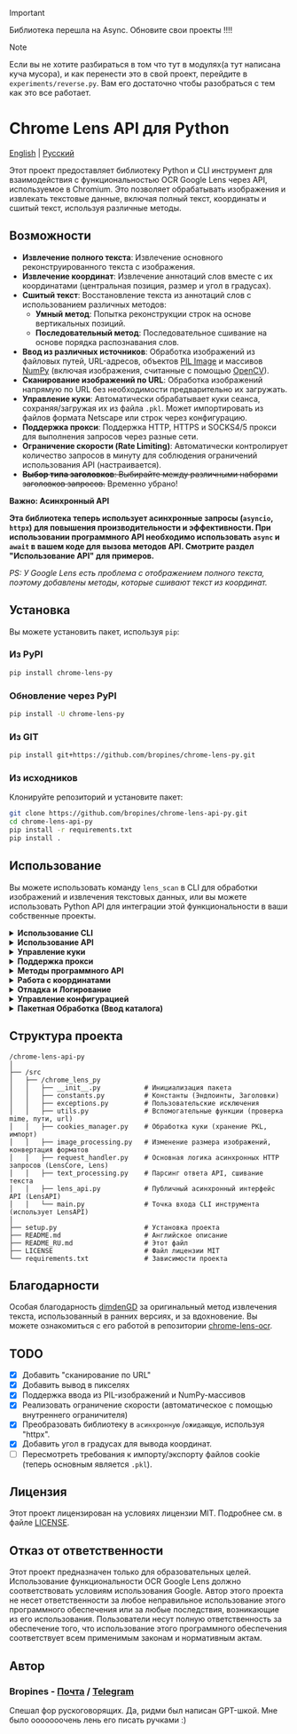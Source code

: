 > [!IMPORTANT]  
> Библиотека перешла на Async. Обновите свои проекты !!!!

> [!NOTE]  
> Если вы не хотите разбираться в том что тут в модулях(а тут написана куча мусора), и как перенести это в свой проект, перейдите в `experiments/reverse.py`. Вам его достаточно чтобы разобраться с тем как это все работает. 

# Chrome Lens API для Python

[English](/README.md) | [Русский](/README_RU.md)

Этот проект предоставляет библиотеку Python и CLI инструмент для взаимодействия с функциональностью OCR Google Lens через API, используемое в Chromium. Это позволяет обрабатывать изображения и извлекать текстовые данные, включая полный текст, координаты и сшитый текст, используя различные методы.

## Возможности

- **Извлечение полного текста**: Извлечение основного реконструированного текста с изображения.
- **Извлечение координат**: Извлечение аннотаций слов вместе с их координатами (центральная позиция, размер и угол в градусах).
- **Сшитый текст**: Восстановление текста из аннотаций слов с использованием различных методов:
  - **Умный метод**: Попытка реконструкции строк на основе вертикальных позиций.
  - **Последовательный метод**: Последовательное сшивание на основе порядка распознавания слов.
- **Ввод из различных источников**: Обработка изображений из файловых путей, URL-адресов, объектов [PIL Image](https://pillow.readthedocs.io/en/stable/reference/Image.html) и массивов [NumPy](https://numpy.org/doc/stable/reference/generated/numpy.ndarray.html) (включая изображения, считанные с помощью [OpenCV](https://opencv.org/)).
- **Сканирование изображений по URL**: Обработка изображений напрямую по URL без необходимости предварительно их загружать.
- **Управление куки**: Автоматически обрабатывает куки сеанса, сохраняя/загружая их из файла `.pkl`. Может импортировать из файлов формата Netscape или строк через конфигурацию.
- **Поддержка прокси**: Поддержка HTTP, HTTPS и SOCKS4/5 прокси для выполнения запросов через разные сети.
- **Ограничение скорости (Rate Limiting)**: Автоматически контролирует количество запросов в минуту для соблюдения ограничений использования API (настраивается).
- ~~**Выбор типа заголовков**: Выбирайте между различными наборами заголовков запросов.~~ Временно убрано!

**Важно: Асинхронный API**

**Эта библиотека теперь использует асинхронные запросы (`asyncio`, `httpx`) для повышения производительности и эффективности. При использовании программного API необходимо использовать `async` и `await` в вашем коде для вызова методов API. Смотрите раздел "Использование API" для примеров.**

_PS: У Google Lens есть проблема с отображением полного текста, поэтому добавлены методы, которые сшивают текст из координат._

## Установка

Вы можете установить пакет, используя `pip`:

### Из PyPI

```bash
pip install chrome-lens-py
```

### Обновление через PyPI

```bash
pip install -U chrome-lens-py
```

### Из GIT

```bash
pip install git+https://github.com/bropines/chrome-lens-py.git
```

### Из исходников

Клонируйте репозиторий и установите пакет:

```bash
git clone https://github.com/bropines/chrome-lens-api-py.git
cd chrome-lens-api-py
pip install -r requirements.txt
pip install .
```

## Использование

Вы можете использовать команду `lens_scan` в CLI для обработки изображений и извлечения текстовых данных, или вы можете использовать Python API для интеграции этой функциональности в ваши собственные проекты.

<details>
  <summary><b>Использование CLI</b></summary>

```bash
lens_scan <image_source> [data_type] [опции]
```

- `<image_source>`: Путь к файлу изображения или URL, или путь к каталогу для пакетной обработки.
- `[data_type]` (опционально): Тип данных для извлечения (по умолчанию: `all`). См. ниже.
- `[опции]`: Дополнительные флаги для настройки поведения.

#### Типы данных

- **`all`**: Получить все данные (язык, полный текст, координаты и сшитый текст с использованием обоих методов).
- **`full_text_default`**: Получить основной реконструированный текст.
- **`full_text_old_method`**: Получить сшитый текст с использованием последовательного метода.
- **`full_text_new_method`**: Получить сшитый текст с использованием умного метода (реконструкция строк).
- **`coordinates`**: Получить аннотации слов с координатами.

#### Опции

- **`-h, --help`**: Показать это справочное сообщение и выйти.
- **`-c, --cookie-file <путь>`**: Путь к файлу cookie в формате Netscape или `.pkl`, используемому библиотекой.
- **`-p, --proxy <URL_прокси>`**: Указать прокси-сервер (например, `http://user:pass@host:port`, `socks5://host:port`).
- **`--config-file <путь>`**: Путь к файлу конфигурации JSON.
- **`--debug=(info|debug)`**: Включить логирование на указанном уровне (`info` или `debug`).
- **`--coordinate-format=(percent|pixels)`**: Формат вывода координат: `'percent'` (по умолчанию) или `'pixels'`.
- **`-st, --sleep-time <миллисекунды>`**: УСТАРЕЛО. Задержка обрабатывается внутренним ограничителем скорости.
- **`-uc, --update-config`**: Обновить файл конфигурации по умолчанию нечувствительными к безопасности аргументами CLI.
- **`--debug-out <путь>`**: Путь для сохранения сырого ответа метаданных (полезно при `--debug=debug`).
- **`--out-txt=(per_file|имя_файла.txt)`**: Опция вывода при обработке каталога: `'per_file'` для вывода каждого результата в отдельный текстовый файл, или указать `имя_файла.txt` для одного общего файла. Если не указано для каталога, результаты выводятся в консоль.
- ~~**`--header-type=(default|custom|chrome)`**: ИГНОРИРУЕТСЯ.~~ Временно убрано!
- **`--rate-limit-rpm <RPM>`**: Установить максимальное количество запросов в минуту (RPM), например, 30. Переопределяет значение из конфига.

#### Примеры

Извлечение текста с использованием умного метода сшивания из локального файла:

```bash
lens_scan путь/к/изображению.jpg full_text_new_method
```

Извлечение текста с использованием умного метода сшивания по URL:

```bash
lens_scan https://example.com/image.jpg full_text_new_method
```

Получение всех доступных данных из локального файла и вывод координат в пикселях:

```bash
lens_scan путь/к/изображению.jpg all --coordinate-format=pixels
```

Обработка всех изображений в каталоге и сохранение результатов в отдельные файлы:

```bash
lens_scan /путь/к/изображениям all --out-txt=per_file
```

Установка ограничения скорости в 30 запросов в минуту:

```bash
lens_scan путь/к/изображению.jpg all --rate-limit-rpm 30
```

#### CLI Справка

Вы можете использовать опцию `-h` или `--help`, чтобы вывести справочную информацию:

```bash
lens_scan -h
```

</details>

<details>
  <summary><b>Использование API</b></summary>

В дополнение к CLI инструменту, этот проект предоставляет Python API, который можно использовать в ваших скриптах.

**Важно: Асинхронный API**

**`LensAPI` разработан для асинхронных операций. Вы ДОЛЖНЫ использовать `async` и `await` при вызове его методов.**

#### Базовое использование API

Сначала импортируйте класс `LensAPI` и `asyncio`:

```python
import asyncio
from chrome_lens_py import LensAPI
```

#### Пример использования API

1.  **Создание экземпляра API**:

    ```python
    # Создание экземпляра LensAPI - он сам настроит клиент
    api = LensAPI()
    # Пример с прокси и отладочным логированием:
    # api = LensAPI(config={'proxy': 'socks5://127.0.0.1:7265'}, logging_level=logging.DEBUG)
    ```

2.  **Обработка изображения внутри `async` функции**:

    Вы можете обрабатывать изображения из различных источников: файловые пути, URL-адреса, объекты PIL Image и массивы NumPy.

    ```python
    import asyncio
    import logging # Для примера установки уровня логирования
    from chrome_lens_py import LensAPI
    from PIL import Image
    import numpy as np

    async def run_lens_tasks():
        # Инициализация API (здесь можно указать прокси, куки, уровень логгирования)
        # Пример: Включить отладочное логирование и установить прокси
        api = LensAPI(
            config={'proxy': 'socks5://127.0.0.1:7265', 'debug_out': 'debug_response.json'},
            logging_level=logging.DEBUG
        )

        image_path = 'd:/bropi/Documents/ShareX/Screenshots/2025-03/NVIDIA_Overlay_GknkEZGEgr.png' # Ваш путь к изображению
        image_url = 'https://www.google.com/images/branding/googlelogo/1x/googlelogo_light_color_272x92dp.png' # Пример URL

        try:
            # --- Тест 1: Получить все данные из локального файла ---
            print("\n--- Тест get_all_data (локальный файл) ---")
            result_all_file = await api.get_all_data(image_path, coordinate_format='pixels')
            print(result_all_file)

            # --- Тест 2: Получить полный текст по URL ---
            print("\n--- Тест get_full_text (URL) ---")
            # Соответствует full_text_default в CLI
            result_text_url = await api.get_full_text(image_url)
            print(result_text_url)

            # --- Тест 3: Получить координаты из PIL Image ---
            print("\n--- Тест get_text_with_coordinates (PIL Image) ---")
            try:
                pil_image = Image.open(image_path)
                result_coords_pil = await api.get_text_with_coordinates(pil_image, coordinate_format='percent')
                print(result_coords_pil)
                pil_image.close()
            except FileNotFoundError:
                print(f"Тест PIL пропущен: Файл изображения не найден по пути {image_path}")
            except Exception as e:
                print(f"Ошибка обработки PIL изображения: {e}")

            # --- Тест 4: Получить умный сшитый текст из массива NumPy ---
            print("\n--- Тест get_stitched_text_smart (массив NumPy) ---")
            # Соответствует full_text_new_method в CLI
            try:
                np_image = np.array(Image.open(image_path)) # Загрузка изображения в массив numpy
                result_smart_np = await api.get_stitched_text_smart(np_image)
                print(result_smart_np)
            except FileNotFoundError:
                print(f"Тест NumPy пропущен: Файл изображения не найден по пути {image_path}")
            except Exception as e:
                print(f"Ошибка обработки массива NumPy: {e}")

            # --- Тест 5: Получить последовательный сшитый текст из локального файла ---
            print("\n--- Тест get_stitched_text_sequential (локальный файл) ---")
            # Соответствует full_text_old_method в CLI
            result_seq_file = await api.get_stitched_text_sequential(image_path)
            print(result_seq_file)

        except Exception as e:
            print(f"\n--- Произошла ошибка во время тестирования: {e} ---")
            logging.exception("Детали ошибки:") # Вывод стека вызовов, если логирование включено
        finally:
            # --- ВАЖНО: Закрыть сессию по завершении ---
            print("\n--- Закрытие сессии API ---")
            await api.close_session()

    if __name__ == "__main__":
        # Базовая настройка логирования для тестового скрипта
        logging.basicConfig(level=logging.INFO, format='%(asctime)s - %(levelname)s - %(name)s - %(message)s')
        asyncio.run(run_lens_tasks())
    ```

#### Параметры конфигурации

Вы можете настроить поведение `LensAPI`, передав словарь `config` и другие параметры при создании экземпляра класса. Это позволяет вам контролировать различные аспекты API, такие как прокси, управление куки, отладку и ограничение скорости.

Конструктор `LensAPI` принимает следующие параметры:

-   **`config` (dict, optional)**: Словарь, содержащий параметры конфигурации (подробности смотрите ниже).
-   **`sleep_time` (int, optional)**: УСТАРЕЛО. Внутренний ограничитель скорости обрабатывает задержки. Параметр игнорируется.
-   **`logging_level` (int, optional)**: Устанавливает уровень логирования для API. Использует уровни модуля `logging` Python (например, `logging.DEBUG`, `logging.INFO`, `logging.WARNING`). По умолчанию `logging.WARNING`. Может быть переопределено параметром `debug` в `config`.
-   **`rate_limit_rpm` (int, optional)**: Устанавливает максимальное количество запросов в минуту (RPM) для ограничения скорости. Переопределяет `rate_limiting` в `config`. Обрабатывается внутри.

Следующие ключи могут быть использованы в словаре `config`:

-   **`proxy`**: указывает прокси-сервер для отправки запросов. Поддерживает прокси-серверы HTTP, HTTPS и SOCKS.
    ```python
    api = LensAPI(config={'proxy': 'socks5://127.0.0.1:7265'})
    ```

-   **`cookies`**: управляет куки для сеанса. Может быть путем к файлу cookie формата Netscape для первоначального импорта, строкой cookie или словарем cookie. Библиотека будет управлять куки в своем `.pkl` файле после инициализации.
    ```python
    # Импорт из файла Netscape при первом запуске
    api = LensAPI(config={'cookies': '/путь/к/cookie_file.txt'})
    ```
    ```python
    # Импорт из строки заголовка при первом запуске
    api = LensAPI(config={'cookies': '__Secure-ENID=...; NID=...'})
    ```
    ```python
    # Импорт из словаря при первом запуске
    api = LensAPI(config={'cookies': {'__Secure-ENID': {'name': '...', 'value': '...'}, 'NID ': {'имя': '...', 'значение': '...'}}})
    ```

-   **`debug`**: Включает отладочное логирование.
    -   `'info'`: Включает информационное логирование (уровень `logging.INFO`).
    -   `'debug'`: Включает подробное отладочное логирование (уровень `logging.DEBUG`). Переопределяет параметр `logging_level` в конструкторе `LensAPI`.
    ```python
    api = LensAPI(config={'debug': 'debug'})
    ```

-   **`debug_out`**: указывает путь к файлу для сохранения сырого ответа метаданных API для целей отладки, когда уровень `debug` установлен в `'debug'`.
    ```python
    api = LensAPI(config={'debug': 'debug', 'debug_out': '/путь/к/response_debug.json'})
    ```

-   **`rate_limiting`**: Настраивает параметры ограничения скорости.
    -   **`max_requests_per_minute`**: Устанавливает максимальное количество запросов в минуту (RPM). По умолчанию около 30, если не установлено.
    ```python
    api = LensAPI(config={'rate_limiting': {'max_requests_per_minute': 20}})
    ```

</details>

<details>
  <summary><b>Управление куки</b></summary>

Эта библиотека автоматически управляет куки, используя файл `cookies.pkl`, который хранится в каталоге конфигурации пользователя по умолчанию.

Вы можете **импортировать** куки при инициализации, используя опцию `cookies` в словаре `config` при создании экземпляра `LensAPI`, или через флаг `-c` в CLI. Поддерживаемые форматы импорта:

1.  **Файл формата Netscape**: Укажите путь к файлу.

    *   Используйте расширения для браузера, такие как [Cookie Editor](https://chromewebstore.google.com/detail/cookie-editor/hlkenndednhfkekhgcdicdfddnkalmdm) (Chrome) или [Cookie Editor](https://addons.mozilla.org/en-US/firefox/addon/cookie-editor/) (Firefox), чтобы экспортировать куки в этом формате.

    **Программный API (Первоначальный импорт)**:
    ```python
    api = LensAPI(config={'cookies': '/путь/к/google_cookies.txt'})
    ```
    **CLI (Первоначальный импорт)**:
    ```bash
    lens_scan путь/к/изображению.jpg all -c /путь/к/google_cookies.txt
    ```

2.  **Строка заголовка Cookie**: Укажите строковое значение HTTP-заголовка `Cookie:`.

    **Программный API (Первоначальный импорт)**:
    ```python
    api = LensAPI(config={'cookies': '__Secure-ENID=...; NID=...'})
    ```

3.  **Словарь Cookie**: Укажите словарь, где ключи — это имена куки, а значения — либо строковое значение куки, либо другой словарь с деталями, такими как `name`, `value`, `expires`.

    **Программный API (Первоначальный импорт)**:
    ```python
    config = {
        'cookies': {
            '__Secure-ENID': 'значение1.....',
            'NID': 'значение2.....'
         }
    }
    # ИЛИ более подробно:
    # config = {
    #    'cookies': {
    #        '__Secure-ENID': {'name': '__Secure-ENID', 'value': 'значение1', 'expires': 1756858205},
    #        'NID': {'name': 'NID', 'value': 'значение2', 'expires': 1756858205}
    #    }
    # }
    api = LensAPI(config=config)
    ```

**Примечание**: После инициализации библиотека управляет куки внутри себя, используя `cookies.pkl`. Опции импорта в основном предназначены для *первого запуска* или если вам нужно принудительно перезагрузить куки. Куки, полученные от сервера во время запросов, автоматически обновят внутреннее хранилище и файл `.pkl`.

</details>

<details>
  <summary><b>Поддержка прокси</b></summary>

Вы можете выполнять запросы через прокси-сервер, используя API или CLI. Библиотека поддерживает HTTP, HTTPS и SOCKS4/5 прокси через `httpx`.

*   **Установка прокси в API**:

    ```python
    config = {
        'proxy': 'socks5://127.0.0.1:7265' # Ваш адрес прокси
    }
    api = LensAPI(config=config)
    ```
*   **Установка прокси в CLI**:

    ```bash
    lens_scan путь/к/изображению.jpg all -p socks5://127.0.0.1:7265
    ```

</details>

<details>
  <summary><b>Методы программного API</b></summary>

**Важно: Асинхронные методы**

**Все методы получения данных класса `LensAPI` являются асинхронными и ДОЛЖНЫ вызываться с `await` изнутри `async` функции.**

-   **`async get_all_data(image_source, coordinate_format='percent')`**: Возвращает словарь, содержащий все доступные данные (язык, полный текст, координаты, сшитый текст) для данного источника изображения.
    -   `image_source`: Путь к файлу изображения, URL изображения, объект PIL Image, массив NumPy или байты.
    -   `coordinate_format` (str, optional): Формат вывода координат (`'percent'` или `'pixels'`). По умолчанию `'percent'`.
-   **`async get_full_text(image_source)`**: Возвращает основной реконструированный полный текст (строка). Соответствует `full_text_default` в CLI.
    -   `image_source`: Путь к файлу изображения, URL изображения, объект PIL Image, массив NumPy или байты.
-   **`async get_text_with_coordinates(image_source, coordinate_format='percent')`**: Возвращает список словарей, каждый из которых содержит текст слова, координаты (список bbox) и угол (`angle_degrees`). Соответствует `coordinates` в CLI.
    -   `image_source`: Путь к файлу изображения, URL изображения, объект PIL Image, массив NumPy или байты.
    -   `coordinate_format` (str, optional): Формат вывода координат (`'percent'` или `'pixels'`). По умолчанию `'percent'`.
-   **`async get_stitched_text_smart(image_source)`**: Возвращает текст, сшитый с использованием умного метода (реконструкция строк) (строка). Соответствует `full_text_new_method` в CLI.
    -   `image_source`: Путь к файлу изображения, URL изображения, объект PIL Image, массив NumPy или байты.
-   **`async get_stitched_text_sequential(image_source)`**: Возвращает текст, сшитый с использованием базового последовательного метода (строка). Соответствует `full_text_old_method` в CLI.
    -   `image_source`: Путь к файлу изображения, URL изображения, объект PIL Image, массив NumPy или байты.
-   **`async close_session()`**: Закрывает базовую сетевую сессию. **Следует вызывать, когда вы закончили использовать экземпляр API.**

</details>

<details>
  <summary><b>Работа с координатами</b></summary>

API возвращает информацию о координатах для каждого распознанного слова. Эта информация предоставляется в списке `text_with_coordinates` при использовании `get_all_data` или `get_text_with_coordinates`. Каждый элемент в списке представляет собой словарь, содержащий:

-   **`"text"`**: Распознанное слово (строка).
-   **`"coordinates"`**: Список, представляющий ограничивающую рамку (`bbox`). Формат обычно `[center_y, center_x, height, width, angle_in_radians?, confidence_score?]`.
    -   `center_y`, `center_x`: Координаты центра ограничивающей рамки относительно размеров изображения (от 0.0 до 1.0).
    -   `height`, `width`: Размеры ограничивающей рамки относительно размеров изображения (от 0.0 до 1.0).
    -   `angle_in_radians`: Угол поворота рамки (опционально, может отсутствовать). 0 означает отсутствие поворота. Это значение остается в радианах, как получено от API.
    -   `confidence_score`: Оценка уверенности OCR (опционально).
-   **`"angle_degrees"`** (опционально): Угол поворота, удобно преобразованный в **градусы**. Этот ключ добавляется библиотекой, если угол в радианах присутствовал в исходном списке `coordinates`. Положительное значение — по часовой стрелке, отрицательное — против часовой.

Координаты (`center_y`, `center_x`, `height`, `width`) являются относительными к размерам изображения (верхний левый угол — `(0.0, 0.0)`, нижний правый — `(1.0, 1.0)`), если не используется `coordinate_format='pixels'`.

#### Пример записи с координатами

```json
{
  "text": "Пример",
  "coordinates": [
    0.5123,    // center_y (относительная)
    0.3456,    // center_x (относительная)
    0.087,     // height (относительная)
    0.25,      // width (относительная)
    -0.174533, // угол (радианы, примерно -10 град)
    0.95       // уверенность
  ],
  "angle_degrees": -10.0  // Угол, автоматически конвертированный в градусы
}
```

#### Использование формата координат (`percent` vs `pixels`)

Вы можете выбрать формат вывода для значений в списке `coordinates`:

-   **`'percent'` (По умолчанию)**: Значения остаются относительными (от 0.0 до 1.0).
-   **`'pixels'`**: Первые четыре значения (`center_y`, `center_x`, `height`, `width`) преобразуются в абсолютные значения в пикселях на основе **исходных размеров** изображения. Угол (в радианах) и уверенность внутри списка `coordinates` остаются без изменений. Ключ `angle_degrees` не затрагивается.

##### **В консоли**

Используйте флаг `--coordinate-format`:

```bash
# Вывод координат в пикселях:
lens_scan image.jpg coordinates --coordinate-format=pixels
```

##### **В API**

Передайте параметр `coordinate_format` в соответствующие методы:

```python
import asyncio
from chrome_lens_py import LensAPI

async def main():
    api = LensAPI()
    image_path = 'image.jpg'
    # Получение данных с координатами в пикселях
    result = await api.get_text_with_coordinates(image_path, coordinate_format='pixels') # Используйте await!
    print(result)
    await api.close_session() # Не забудьте закрыть сессию

if __name__ == "__main__":
    asyncio.run(main())
```

#### **Важные примечания**

-   Преобразование в пиксели использует **исходные** размеры изображения, обнаруженные до любого изменения размера для запроса API.
-   Ключ `angle_degrees` предоставляет угол в градусах независимо от настройки `coordinate_format`. Значение угла *внутри* списка `coordinates` всегда остается в радианах (если изначально присутствовало).

</details>

<details>
  <summary><b>Отладка и Логирование</b></summary>

При использовании инструмента командной строки `lens_scan` вы можете управлять уровнем логирования с помощью флага `--debug`. Доступны два уровня:

-   `--debug=info`: Включает логирование информационных сообщений (`logging.INFO`).
-   `--debug=debug`: Включает подробные отладочные сообщения (`logging.DEBUG`), включая потенциально конфиденциальные данные.

**Примеры использования:**

```bash
# Запуск с информационным логированием:
lens_scan путь/к/изображению.jpg all --debug=info

# Запуск с подробным отладочным логированием:
lens_scan путь/к/изображению.jpg all --debug=debug
```

При использовании `--debug=debug` вы также можете использовать `--debug-out <путь>` для сохранения сырого ответа метаданных JSON от API в указанный файл (например, `--debug-out response.json`). Это полезно для изучения необработанной структуры данных.

#### Программная Отладка

При использовании API в ваших Python-скриптах вы можете управлять уровнем логирования, настраивая модуль `logging` Python и передавая параметр `logging_level` (например, `logging.DEBUG`, `logging.INFO`) при создании экземпляра `LensAPI`, или установив `debug` (`'info'` или `'debug'`) в `config`.

**Пример использования:**

```python
import asyncio
import logging
from chrome_lens_py import LensAPI

async def main():
    # Настройка базового логирования для приложения
    # logging.basicConfig(level=logging.DEBUG) # Можно установить глобальный уровень здесь

    # Создаем экземпляр API с уровнем DEBUG и указываем файл для вывода отладки
    api = LensAPI(
        logging_level=logging.DEBUG,
        config={'debug_out': 'api_response.json'}
    )
    # Или используя config:
    # api = LensAPI(config={'debug': 'debug', 'debug_out': 'api_response.json'})

    try:
        result = await api.get_all_data('путь/к/изображению.jpg') # Используйте await!
        print(result)
    finally:
        await api.close_session() # Убедитесь, что сессия закрыта

if __name__ == "__main__":
    # Установка формата для логирования, если basicConfig не использовался или требует переопределения
    log_format = '%(asctime)s - %(levelname)s - %(name)s - %(message)s'
    logging.basicConfig(level=logging.INFO, format=log_format) # Установка уровня по умолчанию для запуска скрипта
    asyncio.run(main())
```

Параметр `logging_level` в конструкторе `LensAPI` (или `debug` в `config`) контролирует подробность внутреннего логирования библиотеки.

Когда уровень установлен на `logging.DEBUG` (или `debug: 'debug'`), библиотека будет выводить подробную информацию. Если также указан `debug_out` в конфигурации, сырой ответ метаданных будет сохранен.

</details>

<details> <summary><b>Управление конфигурацией</b></summary>

### Приоритет конфигурации

Настройки определяются в следующем порядке (сначала самый высокий приоритет):

1.  **Аргументы командной строки (CLI)**
2.  **Переменные окружения** (`LENS_SCAN_PROXY`, `LENS_SCAN_COOKIES`, `LENS_SCAN_CONFIG_PATH`)
3.  **Файл конфигурации** (указанный через `--config-file`, переменную окружения или найденный по умолчанию)
4.  **Значения по умолчанию**, встроенные в библиотеку.

### Файл конфигурации по умолчанию

*   Хранится в каталоге конфигурации пользователя, специфичном для ОС (например, `~/.config/chrome-lens-py/config.json` в Linux, `~/Library/Application Support/chrome-lens-py/config.json` в macOS, `%USERPROFILE%/.config/chrome-lens-py/config.json` в Windows). Имя файла: `config.json`.

### Указание пользовательского файла конфигурации

*   Используйте `--config-file путь/до/вашего/config.json` или установите `LENS_SCAN_CONFIG_PATH`.
*   Пользовательские файлы конфигурации доступны **только для чтения** и не обновляются флагом `-uc`.

### Настройки конфигурации (Файл JSON)

*   **`proxy`** (string): URL прокси-сервера (например, `"socks5://user:pass@host:port"`).
*   **`cookies`** (string или dict): Начальные куки для импорта (путь, строка заголовка или словарь). См. раздел Управление куки.
*   **`coordinate_format`** (string): `"percent"` или `"pixels"`.
*   **`debug`** (string): `"info"` или `"debug"`. Контролирует уровень логирования.
*   **`debug_out`** (string): Путь для сохранения сырого ответа метаданных, когда `debug` равен `"debug"`.
*   **`data_type`** (string): Тип данных по умолчанию для CLI (`"all"`, `"full_text_default"` и т.д.).
*   **`rate_limiting`** (dict): Настройки ограничения скорости.
    *   **`max_requests_per_minute`** (int): Максимальное количество запросов в минуту (например, `30`).

*Устаревшие настройки (игнорируются): `sleep_time`, `header_type`.*

### Пример `config.json`

```json
{
  "proxy": "socks5://username:password@proxy.example.com:1080",
  "cookies": "path/to/your/cookie_file.txt",
  "coordinate_format": "percent",
  "debug": "info",
  "debug_out": null,
  "data_type": "all",
  "rate_limiting": {
    "max_requests_per_minute": 25
  }
}
```

### Обновление файла конфигурации по умолчанию (`-uc`)

*   Используйте флаг `-uc` или `--update-config` в CLI, чтобы сохранить некоторые настройки из текущего запуска *только в файл конфигурации по умолчанию*.
*   **Обновляются**: `coordinate_format`, `debug`, `data_type`, `rate_limiting.max_requests_per_minute`, `debug_out`.
*   **НЕ обновляются**: `proxy`, `cookies`.

### Переменные окружения

*   `LENS_SCAN_PROXY`: Переопределяет прокси из конфига/CLI.
*   `LENS_SCAN_COOKIES`: Переопределяет куки из конфига/CLI для первоначального импорта.
*   `LENS_SCAN_CONFIG_PATH`: Указывает путь к файлу конфигурации, переопределяя стандартное расположение.

</details>

<details>
<summary><b>Пакетная Обработка (Ввод каталога)</b></summary>

### Обработка нескольких изображений в каталоге

Укажите путь к каталогу в качестве `<image_source>`, чтобы обработать все поддерживаемые изображения внутри него с помощью CLI.

#### Использование CLI

```bash
lens_scan путь/к/каталогу [data_type] [опции]
```

*   **`путь/к/каталогу`**: Путь к каталогу, содержащему изображения.
*   **`[data_type]`**: Тип данных для извлечения (например, `all`, `full_text_default`).
*   **`[опции]`**: Такие как `--out-txt`, `--rate-limit-rpm`.

**Пример:**

```bash
lens_scan /путь/к/изображениям all --out-txt=per_file --rate-limit-rpm=20
```

#### Опции вывода с помощью `--out-txt` (для ввода каталога)

*   **`--out-txt=per_file`**: Сохраняет каждый результат в отдельный файл `.txt` с именем изображения в исходном каталоге.
*   **`--out-txt=имя_файла.txt`**: Сохраняет все результаты вместе в указанный файл в исходном каталоге.
*   **Если `--out-txt` НЕ используется**: Результаты для каждого файла выводятся в консоль последовательно. Комбинированный файл вывода по умолчанию не создается.

**Примеры:**

1.  **Вывод в отдельные файлы:**
    ```bash
    lens_scan /путь/к/изображениям all --out-txt=per_file
    ```
    (Создает `image1.txt`, `image2.txt` и т.д. в `/путь/к/изображениям`)

2.  **Вывод всего в один файл:**
    ```bash
    lens_scan /путь/к/изображениям all --out-txt=общие_результаты.txt
    ```
    (Создает `общие_результаты.txt` в `/путь/к/изображениям`)

3.  **Вывод в консоль (По умолчанию для каталога):**
    ```bash
    lens_scan /путь/к/изображениям full_text_new_method
    ```
    (Выводит результаты для каждого изображения в стандартный вывод)

#### Формат вывода (Комбинированный файл)

При использовании `--out-txt=имя_файла.txt` формат файла вывода следующий:

```plaintext
# --- Result for: image1.jpg ---
{ ... JSON или текстовый результат ... }

# --- Result for: image2.png ---
{ ... JSON или текстовый результат ... }

# --- FAILED processing: image3.gif ---

...
```

#### Ограничение скорости

Внутренний ограничитель скорости автоматически управляет задержками между запросами на основе настроенного RPM (`--rate-limit-rpm` или файл конфигурации). Старый флаг `--sleep-time` игнорируется.

#### Программное использование API для пакетной обработки

В настоящее время программный API (методы `LensAPI`) принимает только одиночные источники изображений (путь, URL, PIL, NumPy, байты). **Логика пакетной обработки (перебор каталога) должна быть реализована в вашем собственном коде** с использованием методов API для одиночных источников. См. пример в предыдущей версии `README.md` или в тестовом скрипте для руководства.

#### Примечания:

*   **Поддерживаемые файлы**: CLI в режиме каталога обрабатывает только файлы, распознанные `filetype` как поддерживаемые типы изображений.
*   **Ограничение скорости**: Убедитесь, что ваши настройки RPM разумны для больших каталогов.
*   **Обработка ошибок**: Ошибки при обработке отдельных файлов логируются и обычно приводят к записи об ошибке при программном сборе результатов или выводятся в консоль/файл в режиме CLI.

</details>

## Структура проекта

```plain
/chrome-lens-api-py
│
├── /src
│   ├── /chrome_lens_py
│   │   ├── __init__.py           # Инициализация пакета
│   │   ├── constants.py          # Константы (Эндпоинты, Заголовки)
│   │   ├── exceptions.py         # Пользовательские исключения
│   │   ├── utils.py              # Вспомогательные функции (проверка mime, пути, url)
│   │   ├── cookies_manager.py    # Обработка куки (хранение PKL, импорт)
│   │   ├── image_processing.py   # Изменение размера изображений, конвертация форматов
│   │   ├── request_handler.py    # Основная логика асинхронных HTTP запросов (LensCore, Lens)
│   │   ├── text_processing.py    # Парсинг ответа API, сшивание текста
│   │   ├── lens_api.py           # Публичный асинхронный интерфейс API (LensAPI)
│   │   └── main.py               # Точка входа CLI инструмента (использует LensAPI)
│
├── setup.py                      # Установка проекта
├── README.md                     # Английское описание
├── README_RU.md                  # Этот файл
├── LICENSE                       # Файл лицензии MIT
└── requirements.txt              # Зависимости проекта
```

## Благодарности

Особая благодарность [dimdenGD](https://github.com/dimdenGD) за оригинальный метод извлечения текста, использованный в ранних версиях, и за вдохновение. Вы можете ознакомиться с его работой в репозитории [chrome-lens-ocr](https://github.com/dimdenGD/chrome-lens-ocr).

## TODO

- [X] Добавить "сканирование по URL"
- [X] Добавить вывод в пикселях
- [X] Поддержка ввода из PIL-изображений и NumPy-массивов
- [X] Реализовать ограничение скорости (автоматическое с помощью внутреннего ограничителя)
- [X] Преобразовать библиотеку в `асинхронную` /`ожидающую`, используя "httpx".
- [X] Добавить угол в градусах для вывода координат.
- [ ] Пересмотреть требования к импорту/экспорту файлов cookie (теперь основным является `.pkl`).

## Лицензия

Этот проект лицензирован на условиях лицензии MIT. Подробнее см. в файле [LICENSE](LICENSE).

## Отказ от ответственности

Этот проект предназначен только для образовательных целей. Использование функциональности OCR Google Lens должно соответствовать условиям использования Google. Автор этого проекта не несет ответственности за любое неправильное использование этого программного обеспечения или за любые последствия, возникающие из его использования. Пользователи несут полную ответственность за обеспечение того, что использование этого программного обеспечения соответствует всем применимым законам и нормативным актам.

## Автор

### Bropines - [Почта](mailto:bropines@gmail.com) / [Telegram](https://t.me/bropines)

Спешал фор рускоговорящих. Да, ридми был написан GPT-шкой. Мне было ооооооочень лень его писать ручками :)

